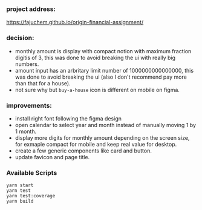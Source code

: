 ### project address: 
https://fajuchem.github.io/origin-financial-assignment/ <br />

### decision:

- monthly amount is display with compact notion with maximum fraction digitis of 3, this was done to avoid breaking the ui with really big numbers.
- amount input has an arbritary limit number of 1000000000000000, this was done to avoid breaking the ui (also I don't recommend pay more than that for a house).
- not sure why but `buy-a-house` icon is different on mobile on figma.

### improvements:

- install right font following the figma design
- open calendar to select year and month instead of manually moving 1 by 1 month.
- display more digits for monthly amount depending on the screen size, for exmaple compact for mobile and keep real value for desktop.
- create a few generic components like card and button.
- update favicon and page title.

### Available Scripts

```
yarn start
yarn test
yarn test:coverage
yarn build
``` 
